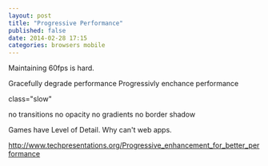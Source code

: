 ```yaml
--- 
layout: post
title: "Progressive Performance"
published: false
date: 2014-02-28 17:15
categories: browsers mobile
---
```


Maintaining 60fps is hard.

Gracefully degrade performance
Progressivly enchance performance

class="slow"

   no transitions
   no opacity
   no gradients
   no border shadow
   
Games have Level of Detail.  Why can't web apps.


http://www.techpresentations.org/Progressive_enhancement_for_better_performance

